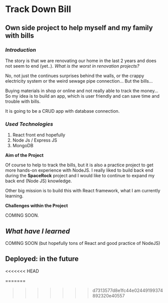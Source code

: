 # Track Down Bill
## Own side project to help myself and my family with bills

### **_Introduction_**
The story is that we are renovating our home in the last 2 years and does not seem to end (yet..). *What is the worst in renovation projects?*

No, not just the continues surprises behind the walls, or the crappy electricity system or the weird sewage pipe connection... But the bills... 

Buying materials in shop or online and not really able to track the money... So my idea is to build an app, which is user friendly and can save time and trouble with bills.

It is going to be a CRUD app with database connection. 

### **_Used Technologies_**
1. React front end hopefully
2. Node Js / Express JS
3. MongoDB

**Aim of the Project**

Of course to help to track the bills, but it is also a practice project to get more hands-on experience with NodeJS. I really liked to build back end during the **SpaceRock** project and I would like to continue to expand my back end (Node JS) knowledge. 

Other big mission is to build this with React framework, what I am currently learning. 

**Challenges within the Project**

COMING SOON.

## **_What have I learned_**
COMING SOON (but hopefully tons of React and good practice of NodeJS)

## Deployed: in the future

<<<<<<< HEAD

=======
 
>>>>>>> d7313577d8e1fc44e02449199374892320e40557
